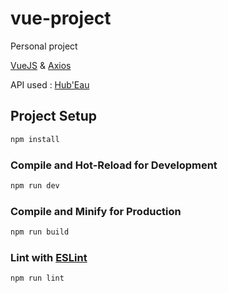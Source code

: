 # vue-project

Personal project 

[VueJS](https://vuejs.org/) & [Axios](https://axios-http.com/docs/intro)

API used : [Hub'Eau](https://hubeau.eaufrance.fr/page/apis)
## Project Setup

```sh
npm install
```

### Compile and Hot-Reload for Development

```sh
npm run dev
```

### Compile and Minify for Production

```sh
npm run build
```

### Lint with [ESLint](https://eslint.org/)

```sh
npm run lint
```
